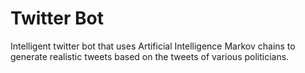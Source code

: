 # Twitter Bot
Intelligent twitter bot that uses Artificial Intelligence Markov chains to generate realistic tweets based on the tweets of various politicians. 
